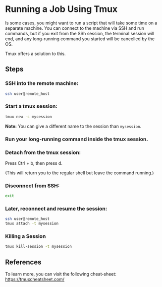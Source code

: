 # Running a Job Using Tmux

Is some cases, you might want to run a script that will take some time on a separate machine. You can connect to the machine via SSH and run commands, but if you exit from the SSh session, the terminal session will end, and any long-running command you started will be cancelled by the OS.

Tmux offers a solution to this.

## Steps

### SSH into the remote machine:

``` bash
ssh user@remote_host
```

### Start a tmux session:

``` bash
tmux new -s mysession
```

**Note:** You can give a different name to the session than `mysession`.

### Run your long-running command inside the tmux session.

### Detach from the tmux session:

Press Ctrl + b, then press d.

(This will return you to the regular shell but leave the command running.)

### Disconnect from SSH:

``` bash
exit
```

### Later, reconnect and resume the session:

``` bash
ssh user@remote_host
tmux attach -t mysession
```

### Killing a Session

``` bash
tmux kill-session -t mysession
```

## References

To learn more, you can visit the following cheat-sheet: https://tmuxcheatsheet.com/